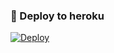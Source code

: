 ### 🚀 Deploy to heroku
[![Deploy](https://www.herokucdn.com/deploy/button.svg)](https://heroku.com/deploy?template=https://github.com/Ulvidii/UlviMusiqi)